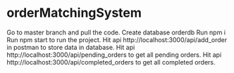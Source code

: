 # orderMatchingSystem

Go to master branch and pull the code.
Create database orderdb
Run npm i
Run npm start to run the project.
Hit api http://localhost:3000/api/add_order in postman to store data in database.
Hit api http://localhost:3000/api/pending_orders to get all pending orders.
Hit api http://localhost:3000/api/completed_orders to get all completed orders.
